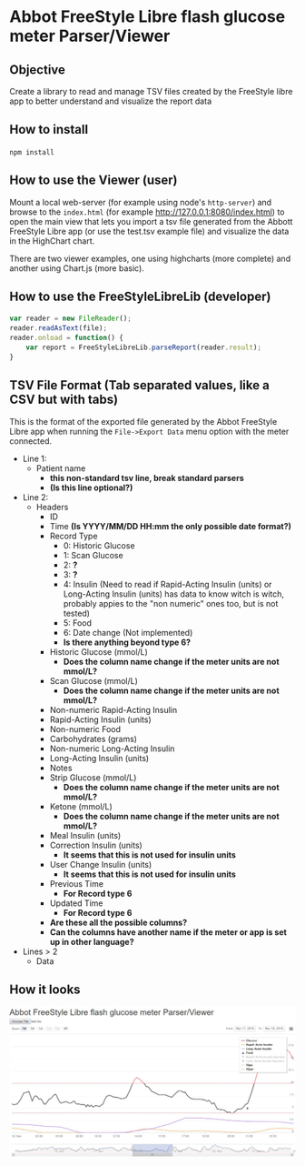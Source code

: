 # Abbot FreeStyle Libre flash glucose meter Parser/Viewer

## Objective

Create a library to read and manage TSV files created by the FreeStyle libre app to better understand and visualize the report data

## How to install

`npm install`

## How to use the Viewer (user)

Mount a local web-server (for example using node's `http-server`) and browse to the `index.html` (for example http://127.0.0.1:8080/index.html) to open the main view that lets you import a tsv file generated from the Abbott FreeStyle Libre app (or use the test.tsv example file) and visualize the data in the HighChart chart.

There are two viewer examples, one using highcharts (more complete) and another using Chart.js (more basic).

## How to use the FreeStyleLibreLib (developer)

```javascript
var reader = new FileReader();
reader.readAsText(file);
reader.onload = function() {
    var report = FreeStyleLibreLib.parseReport(reader.result);
}
```

## TSV File Format (Tab separated values, like a CSV but with tabs)
This is the format of the exported file generated by the Abbot FreeStyle Libre app when running the `File->Export Data` menu option with the meter connected.

- Line 1:
    - Patient name
        - **this non-standard tsv line, break standard parsers**
        - **(Is this line optional?)**
- Line 2:
    - Headers
        - ID
        - Time **(Is YYYY/MM/DD HH:mm the only possible date format?)**
        - Record Type
            - 0: Historic Glucose
            - 1: Scan Glucose
            - 2: **?**
            - 3: **?**
            - 4: Insulin (Need to read if Rapid-Acting Insulin (units) or Long-Acting Insulin (units) has data to know witch is witch, probably appies to the "non numeric" ones too, but is not tested)
            - 5: Food
            - 6: Date change (Not implemented)
            - **Is there anything beyond type 6?**
        - Historic Glucose (mmol/L)
            - **Does the column name change if the meter units are not mmol/L?**
        - Scan Glucose (mmol/L)
            - **Does the column name change if the meter units are not mmol/L?**
        - Non-numeric Rapid-Acting Insulin
        - Rapid-Acting Insulin (units)
        - Non-numeric Food
        - Carbohydrates (grams)
        - Non-numeric Long-Acting Insulin
        - Long-Acting Insulin (units)
        - Notes
        - Strip Glucose (mmol/L)
            - **Does the column name change if the meter units are not mmol/L?**
        - Ketone (mmol/L)
            - **Does the column name change if the meter units are not mmol/L?**
        - Meal Insulin (units)
        - Correction Insulin (units)
            - **It seems that this is not used for insulin units**
        - User Change Insulin (units)
            - **It seems that this is not used for insulin units**
        - Previous Time
            - **For Record type 6**
        - Updated Time
            - **For Record type 6**
        - **Are these all the possible columns?**
        - **Can the columns have another name if the meter or app is set up in other language?**
- Lines > 2
    - Data

## How it looks

![Alt text](screenshot.jpg?raw=true "Screeshot")
